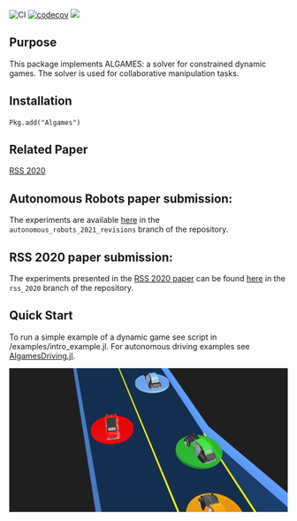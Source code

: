 ![CI](https://github.com/RoboticExplorationLab/Algames.jl/workflows/CI/badge.svg)
[![codecov](https://codecov.io/gh/RoboticExplorationLab/Algames.jl/branch/master/graph/badge.svg?token=SU9XJW5SE7)](https://codecov.io/gh/RoboticExplorationLab/Algames.jl)
[![](https://img.shields.io/badge/docs-dev-blue.svg)](https://RoboticExplorationLab.github.io/Algames.jl/dev)

## Purpose
This package implements ALGAMES: a solver for constrained dynamic games. The solver is used for collaborative manipulation tasks.

## Installation
```
Pkg.add("Algames")
```
## Related Paper
[RSS 2020](http://www.roboticsproceedings.org/rss16/p091.pdf)

## Autonomous Robots paper submission:
The experiments are available [here](https://github.com/simon-lc/AlgamesDriving.jl/tree/autonomous_robots_2021_revisions/autonomous_robots_figures) in the `autonomous_robots_2021_revisions` branch of the repository.

## RSS 2020 paper submission:
The experiments presented in the [RSS 2020 paper](http://www.roboticsproceedings.org/rss16/p091.pdf) can be found [here](https://github.com/RoboticExplorationLab/Algames.jl/tree/rss_2020/experiments/rss_2020
) in the `rss_2020` branch of the repository. 
## Quick Start
To run a simple example of a dynamic game see script in /examples/intro_example.jl. For autonomous driving examples see [AlgamesDriving.jl](https://github.com/simon-lc/AlgamesDriving.jl).

![alt text](https://github.com/RoboticExplorationLab/Algames.jl/blob/master/readme_banner.jpeg?raw=true)
